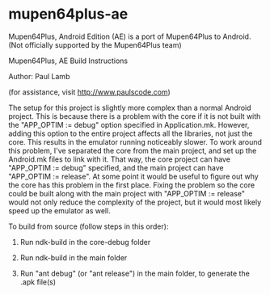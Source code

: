 mupen64plus-ae
==============

Mupen64Plus, Android Edition (AE) is a port of Mupen64Plus to Android. (Not officially supported by the Mupen64Plus team)


Mupen64Plus, AE Build Instructions

Author: Paul Lamb

(for assistance, visit http://www.paulscode.com)


The setup for this project is slightly more complex than a normal Android project.  This is because there is a problem with the core if it is not built with the "APP_OPTIM := debug" option specified in Application.mk.  However, adding this option to the entire project affects all the libraries, not just the core.  This results in the emulator running noticeably slower.  To work around this problem, I've separated the core from the main project, and set up the Android.mk files to link with it.  That way, the core project can have "APP_OPTIM := debug" specified, and the main project can have "APP_OPTIM := release".  At some point it would be useful to figure out why the core has this problem in the first place.  Fixing the problem so the core could be built along with the main project with "APP_OPTIM := release" would not only reduce the complexity of the project, but it would most likely speed up the emulator as well.


To build from source (follow steps in this order):

1) Run ndk-build in the core-debug folder

2) Run ndk-build in the main folder

3) Run "ant debug" (or "ant release") in the main folder, to generate the .apk file(s)
